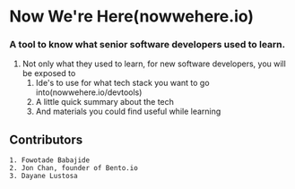 # Now We're Here(nowwehere.io)
### A tool to know what senior software developers used to learn.
1. 	Not only what they used to learn, for new software developers, you will be exposed to
	1. Ide's to use for what tech stack you want to go into(nowwehere.io/devtools)
	2. A little quick summary about the tech
	3. And materials you could find useful while learning

## Contributors
    1. Fowotade Babajide
    2. Jon Chan, founder of Bento.io
    3. Dayane Lustosa


